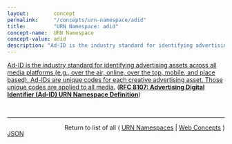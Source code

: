 ```yaml
---
layout:        concept
permalink:     "/concepts/urn-namespace/adid"
title:         "URN Namespace: adid"
concept-name:  URN Namespace
concept-value: adid
description: "Ad-ID is the industry standard for identifying advertising assets across all media platforms (e.g., over the air, online, over the top, mobile, and place based). Ad-IDs are unique codes for each creative advertising asset. Those unique codes are applied to all media."
---
```


[Ad-ID is the industry standard for identifying advertising assets across all media platforms (e.g., over the air, online, over the top, mobile, and place based). Ad-IDs are unique codes for each creative advertising asset. Those unique codes are applied to all media.](https://datatracker.ietf.org/doc/html/rfc8107#section-1 "Read documentation for URN Namespace &#34;adid&#34;") (**[RFC 8107: Advertising Digital Identifier (Ad-ID) URN Namespace Definition](/specs/IETF/RFC/8107 "Advertising Digital Identifiers (Ad-IDs) are used to identify advertising assets across all media platforms. This document defines the formal Uniform Resource Name (URN) Namespace Identifier (NID) &#34;adid&#34; for Ad-IDs.")**)

<br/>
<hr/>

<p style="float : left"><a href="./adid.json" title="JSON representing this particular Web Concept value">JSON</a></p>
<p style="text-align: right">Return to list of all ( <a href="../urn-namespace/">URN Namespaces</a> | <a href="../">Web Concepts</a> )</p>
